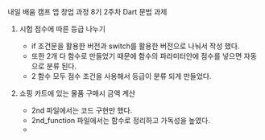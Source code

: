 
내일 배움 캠프 앱 창업 과정 8기 
2주차 Dart 문법 과제

1. 시험 점수에 따른 등급 나누기
    - if 조건문을 활용한 버전과 switch를 활용한 버전으로 나눠서 작성 했다.
    - 또한 2개 다 함수로 만들었기 때문에 함수의 파라미터안에 점수를 넣으면 자동으로 분류 된다.
    - 2 함수 모두 점수 조건을 사용해서 등급이 분류 되게 만들었다.

2. 쇼핑 카트에 있는 물품 구매시 금액 계산
    - 2nd 파일에서는 코드 구현만 했다.
    - 2nd_function 파일에서는 함수로 정리하고 가독성을 높였다.
    - 
